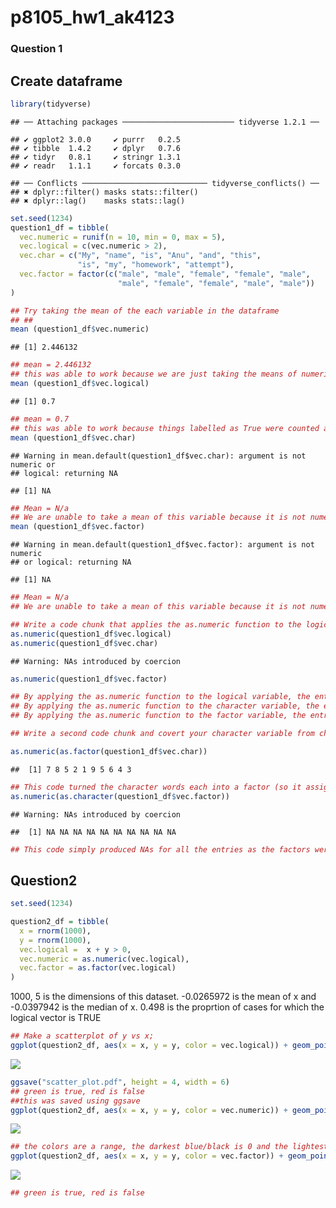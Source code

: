 p8105\_hw1\_ak4123
================

### Question 1

Create dataframe
----------------

``` r
library(tidyverse)
```

    ## ── Attaching packages ───────────────────────── tidyverse 1.2.1 ──

    ## ✔ ggplot2 3.0.0     ✔ purrr   0.2.5
    ## ✔ tibble  1.4.2     ✔ dplyr   0.7.6
    ## ✔ tidyr   0.8.1     ✔ stringr 1.3.1
    ## ✔ readr   1.1.1     ✔ forcats 0.3.0

    ## ── Conflicts ──────────────────────────── tidyverse_conflicts() ──
    ## ✖ dplyr::filter() masks stats::filter()
    ## ✖ dplyr::lag()    masks stats::lag()

``` r
set.seed(1234)
question1_df = tibble(
  vec.numeric = runif(n = 10, min = 0, max = 5),
  vec.logical = c(vec.numeric > 2),
  vec.char = c("My", "name", "is", "Anu", "and", "this", 
               "is", "my", "homework", "attempt"),
  vec.factor = factor(c("male", "male", "female", "female", "male", 
                        "male", "female", "female", "male", "male"))
)
```

``` r
## Try taking the mean of the each variable in the dataframe
## ## 
mean (question1_df$vec.numeric)
```

    ## [1] 2.446132

``` r
## mean = 2.446132
## this was able to work because we are just taking the means of numeric values 
mean (question1_df$vec.logical)
```

    ## [1] 0.7

``` r
## mean = 0.7
## this was able to work because things labelled as True were counted as 1 and False were counted as 2, then the mean was taken of these numeric values. 
mean (question1_df$vec.char)
```

    ## Warning in mean.default(question1_df$vec.char): argument is not numeric or
    ## logical: returning NA

    ## [1] NA

``` r
## Mean = N/a
## We are unable to take a mean of this variable because it is not numeric or logical 
mean (question1_df$vec.factor)
```

    ## Warning in mean.default(question1_df$vec.factor): argument is not numeric
    ## or logical: returning NA

    ## [1] NA

``` r
## Mean = N/a
## We are unable to take a mean of this variable because it is not numeric or logical 
```

``` r
## Write a code chunk that applies the as.numeric function to the logical, character, and factor variables (show chunk but not output-- I hid the output using the results='hide' function)
as.numeric(question1_df$vec.logical)
as.numeric(question1_df$vec.char)
```

    ## Warning: NAs introduced by coercion

``` r
as.numeric(question1_df$vec.factor)

## By applying the as.numeric function to the logical variable, the entries that should be false are made a 0 and the ones that should be a true are made a 1.
## By applying the as.numeric function to the character variable, the entries were all turned into NA.
## By applying the as.numeric function to the factor variable, the entries that should be male are made a 2 and the ones that should be a woman are made a 1. 
```

``` r
## Write a second code chunk and covert your character variable from character to factor to numeric and convert your factor variable from factor to character to numeric 

as.numeric(as.factor(question1_df$vec.char))
```

    ##  [1] 7 8 5 2 1 9 5 6 4 3

``` r
## This code turned the character words each into a factor (so it assigned each word a factor) then each factor was given a number when it got convered to numeric. 
as.numeric(as.character(question1_df$vec.factor))
```

    ## Warning: NAs introduced by coercion

    ##  [1] NA NA NA NA NA NA NA NA NA NA

``` r
## This code simply produced NAs for all the entries as the factors were unable to be converted to characters. 
```

Question2
---------

``` r
set.seed(1234)

question2_df = tibble(
  x = rnorm(1000),
  y = rnorm(1000),
  vec.logical =  x + y > 0,
  vec.numeric = as.numeric(vec.logical),
  vec.factor = as.factor(vec.logical)
)  
```

1000, 5 is the dimensions of this dataset. -0.0265972 is the mean of x and -0.0397942 is the median of x. 0.498 is the proprtion of cases for which the logical vector is TRUE

``` r
## Make a scatterplot of y vs x;
ggplot(question2_df, aes(x = x, y = y, color = vec.logical)) + geom_point()
```

![](p8105_hw1_ak4123_files/figure-markdown_github/unnamed-chunk-6-1.png)

``` r
ggsave("scatter_plot.pdf", height = 4, width = 6)
## green is true, red is false 
##this was saved using ggsave
ggplot(question2_df, aes(x = x, y = y, color = vec.numeric)) + geom_point()
```

![](p8105_hw1_ak4123_files/figure-markdown_github/unnamed-chunk-6-2.png)

``` r
## the colors are a range, the darkest blue/black is 0 and the lightest blue is 1
ggplot(question2_df, aes(x = x, y = y, color = vec.factor)) + geom_point()
```

![](p8105_hw1_ak4123_files/figure-markdown_github/unnamed-chunk-6-3.png)

``` r
## green is true, red is false 
```
